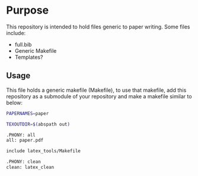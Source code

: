 # Purpose #

This repository is intended to hold files generic to paper writing.  Some files
include:

* full.bib
* Generic Makefile
* Templates?

## Usage ##
This file holds a generic makefile (Makefile), to use that makefile, add this
repository as a submodule of your repository and make a makefile similar to
below:

```bash
PAPERNAMES=paper

TEXOUTDIR=$(abspath out)

.PHONY: all
all: paper.pdf

include latex_tools/Makefile

.PHONY: clean
clean: latex_clean
```

